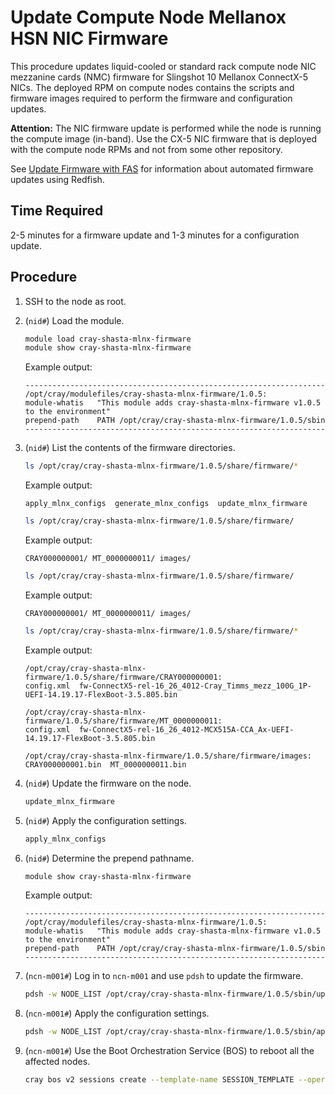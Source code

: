 # Update Compute Node Mellanox HSN NIC Firmware

This procedure updates liquid-cooled or standard rack compute node NIC mezzanine cards \(NMC\) firmware for Slingshot 10 Mellanox ConnectX-5 NICs. The deployed RPM on compute nodes contains the scripts and firmware images
required to perform the firmware and configuration updates.

**Attention:** The NIC firmware update is performed while the node is running the compute image \(in-band\). Use the CX-5 NIC firmware that is deployed with the compute node RPMs and not from some other repository.

See [Update Firmware with FAS](../firmware/Update_Firmware_with_FAS.md) for information about automated firmware updates using Redfish.

## Time Required

2-5 minutes for a firmware update and 1-3 minutes for a configuration update.

## Procedure

1. SSH to the node as root.

1. (`nid#`) Load the module.

    ```bash
    module load cray-shasta-mlnx-firmware
    module show cray-shasta-mlnx-firmware
    ```

    Example output:

    ```text
    -------------------------------------------------------------------
    /opt/cray/modulefiles/cray-shasta-mlnx-firmware/1.0.5:
    module-whatis   "This module adds cray-shasta-mlnx-firmware v1.0.5 to the environment"
    prepend-path    PATH /opt/cray/cray-shasta-mlnx-firmware/1.0.5/sbin
    -------------------------------------------------------------------
    ```

1. (`nid#`) List the contents of the firmware directories.

    ```bash
    ls /opt/cray/cray-shasta-mlnx-firmware/1.0.5/share/firmware/*
    ```

    Example output:

    ```text
    apply_mlnx_configs  generate_mlnx_configs  update_mlnx_firmware
    ```

    ```bash
    ls /opt/cray/cray-shasta-mlnx-firmware/1.0.5/share/firmware/
    ```

    Example output:

    ```text
    CRAY000000001/ MT_0000000011/ images/
    ```

    ```bash
    ls /opt/cray/cray-shasta-mlnx-firmware/1.0.5/share/firmware/
    ```

    Example output:

    ```text
    CRAY000000001/ MT_0000000011/ images/
    ```

    ```bash
    ls /opt/cray/cray-shasta-mlnx-firmware/1.0.5/share/firmware/*
    ```

    Example output:

    ```text
    /opt/cray/cray-shasta-mlnx-firmware/1.0.5/share/firmware/CRAY000000001:
    config.xml  fw-ConnectX5-rel-16_26_4012-Cray_Timms_mezz_100G_1P-UEFI-14.19.17-FlexBoot-3.5.805.bin

    /opt/cray/cray-shasta-mlnx-firmware/1.0.5/share/firmware/MT_0000000011:
    config.xml  fw-ConnectX5-rel-16_26_4012-MCX515A-CCA_Ax-UEFI-14.19.17-FlexBoot-3.5.805.bin

    /opt/cray/cray-shasta-mlnx-firmware/1.0.5/share/firmware/images:
    CRAY000000001.bin  MT_0000000011.bin
    ```

1. (`nid#`) Update the firmware on the node.

    ```bash
    update_mlnx_firmware
    ```

1. (`nid#`) Apply the configuration settings.

    ```bash
    apply_mlnx_configs
    ```

1. (`nid#`) Determine the prepend pathname.

    ```bash
    module show cray-shasta-mlnx-firmware
    ```

    Example output:

    ```text
    -------------------------------------------------------------------
    /opt/cray/modulefiles/cray-shasta-mlnx-firmware/1.0.5:
    module-whatis   "This module adds cray-shasta-mlnx-firmware v1.0.5 to the environment"
    prepend-path    PATH /opt/cray/cray-shasta-mlnx-firmware/1.0.5/sbin
    -------------------------------------------------------------------
    ```

1. (`ncn-m001#`) Log in to `ncn-m001` and use `pdsh` to update the firmware.

    ```bash
    pdsh -w NODE_LIST /opt/cray/cray-shasta-mlnx-firmware/1.0.5/sbin/update_mlnx_firmware
    ```

1. (`ncn-m001#`) Apply the configuration settings.

    ```bash
    pdsh -w NODE_LIST /opt/cray/cray-shasta-mlnx-firmware/1.0.5/sbin/apply_mlnx_configs
    ```

1. (`ncn-m001#`) Use the Boot Orchestration Service \(BOS\) to reboot all the affected nodes.

    ```bash
    cray bos v2 sessions create --template-name SESSION_TEMPLATE --operation reboot
    ```
